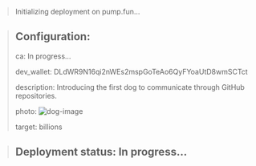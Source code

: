 > Initializing deployment on pump.fun...
> 

> Configuration:
> ----------------------------------------------
> ca: In progress...
> 
> dev_wallet: DLdWR9N16qi2nWEs2mspGoTeAo6QyFYoaUtD8wmSCTct
> 
> description: 
> Introducing the first dog to communicate through GitHub repositories.
> 
> photo: ![dog-image](https://i.imgur.com/XU5Afl5.jpeg)
> 
> target: billions
> 

> Deployment status: In progress...
> ----------------------------------------------
